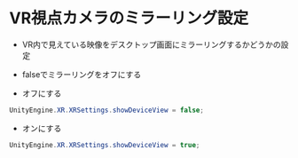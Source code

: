 # VR視点カメラのミラーリング設定

* VR内で見えている映像をデスクトップ画面にミラーリングするかどうかの設定
* falseでミラーリングをオフにする

* オフにする
```csharp
UnityEngine.XR.XRSettings.showDeviceView = false;
```

* オンにする
```csharp
UnityEngine.XR.XRSettings.showDeviceView = true;
```
